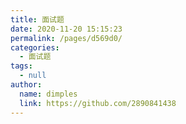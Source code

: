 ```yaml
---
title: 面试题
date: 2020-11-20 15:15:23
permalink: /pages/d569d0/
categories:
  - 面试题
tags:
  - null
author:
  name: dimples
  link: https://github.com/2890841438
---
```

